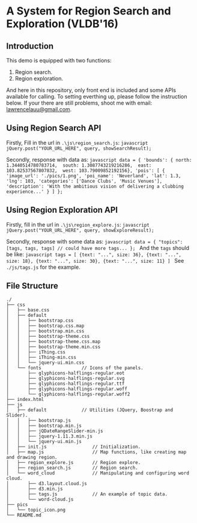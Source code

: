 # A System for Region Search and Exploration (VLDB'16)

## Introduction
This demo is equipped with two functions:

1. Region search.
2. Region exploration.

And here in this repository, only front end is included and some APIs available for calling.
To setting everthing up, please follow the instruction below. If your there are still problems, shoot me with email: lawrencelauu@gmail.com.

## Using Region Search API

Firstly, Fill in the url in `.\js\region_search.js`:
    ```javascript
    jQuery.post("YOUR_URL_HERE", query, showSearchResult);
    ```
    
Secondly, response with data as:
    ```javascript
    data = {
        'bounds': {
            north: 1.3440514780783714, 
            south: 1.3087743219216286, 
            east: 103.82537567807832, 
            west: 103.79009852192156},
        'pois': [
            {
                'image_url': './pics/1.png',
                'poi_name': 'Neverland',
                'lat': 1.3,
                'lng': 103,
                'categories': ['Dance Clubs', 'Music Venues'],
                'description': 'With the ambitious vision of delivering a clubbing experience...'
            }
        ]
    };
    ```

## Using Region Exploration API

Firstly, fill in the url in `.\js\region_explore.js`:
    ```javascript
    jQuery.post("YOUR_URL_HERE", query, showExploreResult);
    ```
    
Secondly, response with some data as:
    ```javascript
    data = {
            "topics": [tags, tags, tags] // could have more tags...
        };
    ```
    And the `tags` should be like:
    ```javascript
    tags = [
        {text: "...", size: 36},
        {text: "...", size: 18},
        {text: "...", size: 30},
        {text: "...", size: 11}
    ]
    ```
    See `./js/tags.js` for the example.

## File Structure
```
./
├── css
│   ├── base.css
│   ├── default
│   │   ├── bootstrap.css
│   │   ├── bootstrap.css.map
│   │   ├── bootstrap.min.css
│   │   ├── bootstrap-theme.css
│   │   ├── bootstrap-theme.css.map
│   │   ├── bootstrap-theme.min.css
│   │   ├── iThing.css
│   │   ├── iThing-min.css
│   │   └── jquery-ui.min.css
│   └── fonts				// Icons of the panels.
│       ├── glyphicons-halflings-regular.eot
│       ├── glyphicons-halflings-regular.svg
│       ├── glyphicons-halflings-regular.ttf
│       ├── glyphicons-halflings-regular.woff
│       └── glyphicons-halflings-regular.woff2
├── index.html
├── js
│   ├── default				// Utilities (JQuery, Boostrap and Slider).
│   │   ├── bootstrap.js
│   │   ├── bootstrap.min.js
│   │   ├── jQDateRangeSlider-min.js
│   │   ├── jquery-1.11.3.min.js
│   │   └── jquery-ui.min.js
│   ├── init.js					// Initialization.
│   ├── map.js					// Map functions, like creating map and drawing region.
│   ├── region_explore.js		// Region explore.
│   ├── region_search.js		// Region search.
│   └── word_cloud				// Manipulating and configuring word cloud.
│       ├── d3.layout.cloud.js
│       ├── d3.min.js
│       ├── tags.js				// An example of topic data.
│       └── word-cloud.js
├── pics
│   └── topic_icon.png
└── README.md
```

